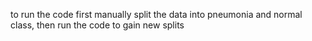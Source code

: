 to run the code first manually split the data into pneumonia and normal class, then run the code to gain new splits
